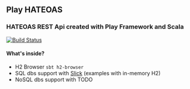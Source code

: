 ## Play HATEOAS
### HATEOAS REST Api created with Play Framework and Scala

[![Build Status](https://travis-ci.org/kamilduda/play-hateoas.svg?branch=master)](https://travis-ci.org/kamilduda/play-hateoas)

#### What's inside?
* H2 Browser `sbt h2-browser`
* SQL dbs support with [Slick](http://slick.lightbend.com/docs/) (examples with in-memory H2)
* NoSQL dbs support with TODO

